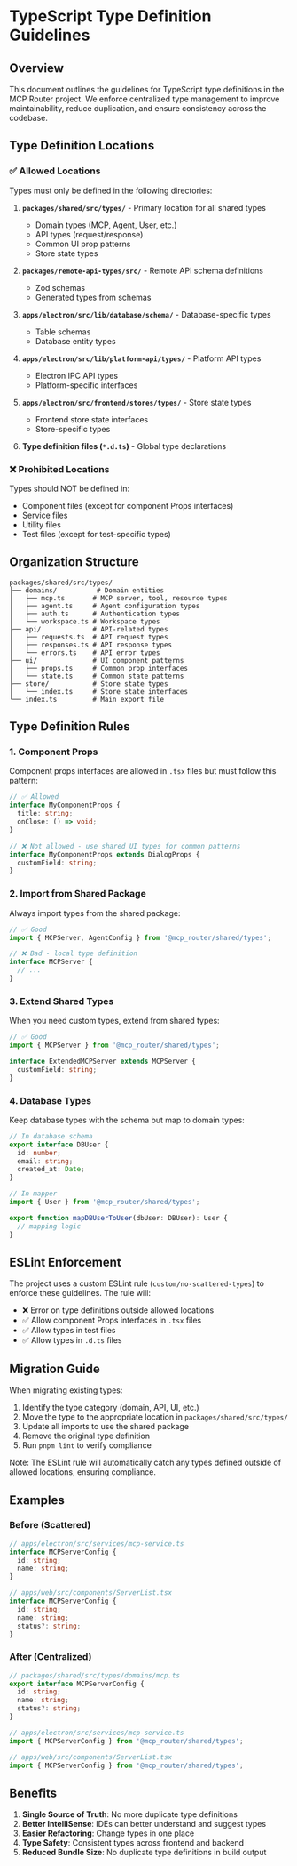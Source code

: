 # TypeScript Type Definition Guidelines

## Overview

This document outlines the guidelines for TypeScript type definitions in the MCP Router project. We enforce centralized type management to improve maintainability, reduce duplication, and ensure consistency across the codebase.

## Type Definition Locations

### ✅ Allowed Locations

Types must only be defined in the following directories:

1. **`packages/shared/src/types/`** - Primary location for all shared types
   - Domain types (MCP, Agent, User, etc.)
   - API types (request/response)
   - Common UI prop patterns
   - Store state types

2. **`packages/remote-api-types/src/`** - Remote API schema definitions
   - Zod schemas
   - Generated types from schemas

3. **`apps/electron/src/lib/database/schema/`** - Database-specific types
   - Table schemas
   - Database entity types

4. **`apps/electron/src/lib/platform-api/types/`** - Platform API types
   - Electron IPC API types
   - Platform-specific interfaces

5. **`apps/electron/src/frontend/stores/types/`** - Store state types
   - Frontend store state interfaces
   - Store-specific types

6. **Type definition files (`*.d.ts`)** - Global type declarations

### ❌ Prohibited Locations

Types should NOT be defined in:
- Component files (except for component Props interfaces)
- Service files
- Utility files
- Test files (except for test-specific types)

## Organization Structure

```
packages/shared/src/types/
├── domains/          # Domain entities
│   ├── mcp.ts       # MCP server, tool, resource types
│   ├── agent.ts     # Agent configuration types
│   ├── auth.ts      # Authentication types
│   └── workspace.ts # Workspace types
├── api/             # API-related types
│   ├── requests.ts  # API request types
│   ├── responses.ts # API response types
│   └── errors.ts    # API error types
├── ui/              # UI component patterns
│   ├── props.ts     # Common prop interfaces
│   └── state.ts     # Common state patterns
├── store/           # Store state types
│   └── index.ts     # Store state interfaces
└── index.ts         # Main export file
```

## Type Definition Rules

### 1. Component Props

Component props interfaces are allowed in `.tsx` files but must follow this pattern:

```typescript
// ✅ Allowed
interface MyComponentProps {
  title: string;
  onClose: () => void;
}

// ❌ Not allowed - use shared UI types for common patterns
interface MyComponentProps extends DialogProps {
  customField: string;
}
```

### 2. Import from Shared Package

Always import types from the shared package:

```typescript
// ✅ Good
import { MCPServer, AgentConfig } from '@mcp_router/shared/types';

// ❌ Bad - local type definition
interface MCPServer {
  // ...
}
```

### 3. Extend Shared Types

When you need custom types, extend from shared types:

```typescript
// ✅ Good
import { MCPServer } from '@mcp_router/shared/types';

interface ExtendedMCPServer extends MCPServer {
  customField: string;
}
```

### 4. Database Types

Keep database types with the schema but map to domain types:

```typescript
// In database schema
export interface DBUser {
  id: number;
  email: string;
  created_at: Date;
}

// In mapper
import { User } from '@mcp_router/shared/types';

export function mapDBUserToUser(dbUser: DBUser): User {
  // mapping logic
}
```

## ESLint Enforcement

The project uses a custom ESLint rule (`custom/no-scattered-types`) to enforce these guidelines. The rule will:

- ❌ Error on type definitions outside allowed locations
- ✅ Allow component Props interfaces in `.tsx` files
- ✅ Allow types in test files
- ✅ Allow types in `.d.ts` files

## Migration Guide

When migrating existing types:

1. Identify the type category (domain, API, UI, etc.)
2. Move the type to the appropriate location in `packages/shared/src/types/`
3. Update all imports to use the shared package
4. Remove the original type definition
5. Run `pnpm lint` to verify compliance

Note: The ESLint rule will automatically catch any types defined outside of allowed locations, ensuring compliance.

## Examples

### Before (Scattered)
```typescript
// apps/electron/src/services/mcp-service.ts
interface MCPServerConfig {
  id: string;
  name: string;
}

// apps/web/src/components/ServerList.tsx
interface MCPServerConfig {
  id: string;
  name: string;
  status?: string;
}
```

### After (Centralized)
```typescript
// packages/shared/src/types/domains/mcp.ts
export interface MCPServerConfig {
  id: string;
  name: string;
  status?: string;
}

// apps/electron/src/services/mcp-service.ts
import { MCPServerConfig } from '@mcp_router/shared/types';

// apps/web/src/components/ServerList.tsx
import { MCPServerConfig } from '@mcp_router/shared/types';
```

## Benefits

1. **Single Source of Truth**: No more duplicate type definitions
2. **Better IntelliSense**: IDEs can better understand and suggest types
3. **Easier Refactoring**: Change types in one place
4. **Type Safety**: Consistent types across frontend and backend
5. **Reduced Bundle Size**: No duplicate type definitions in build output